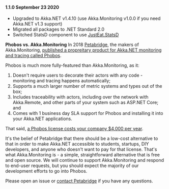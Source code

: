 #### 1.1.0 September 23 2020
* Upgraded to Akka.NET v1.4.10 (use Akka.Monitoring v1.0.0 if you need Akka.NET v1.3 support)
* Migrated all packages to .NET Standard 2.0
* Switched StatsD component to use [JustEat.StatsD](https://www.nuget.org/packages/JustEat.StatsD/)

**Phobos vs. Akka.Monitoring**
In 2018 [Petabridge](https://petabridge.com/), the makers of Akka.Monitoring, [published a propreitary product for Akka.NET monitoring and tracing called Phobos](https://phobos.petabridge.com/).

Phobos is much more fully-featured than Akka.Monitoring, as it:

1. Doesn't require users to decorate their actors with any code - monitoring and tracing happens automatically;
2. Supports a much larger number of metric systems and types out of the box;
3. Includes traceability with actors, including over the network with Akka.Remote, and other parts of your system such as ASP.NET Core; and
4. Comes with 1 business day SLA support for Phobos and installing it into your Akka.NET applications.

That said, [a Phobos license costs your company $4,000 per year](https://phobos.petabridge.com/articles/setup/request.html).

It's the belief of Petabridge that there should be a low-cost alternative to that in order to make Akka.NET accessible to students, startups, DIY developers, and anyone who doesn't want to pay for that license. That's what Akka.Monitoring is - a simple, straightforward alternative that is free and open source. We will continue to support Akka.Monitoring and respond to end-user requests, but you should expect the majority of our development efforts to go into Phobos.

Please open an issue or [contact Petabridge](https://petabridge.com/contact/) if you have any questions.